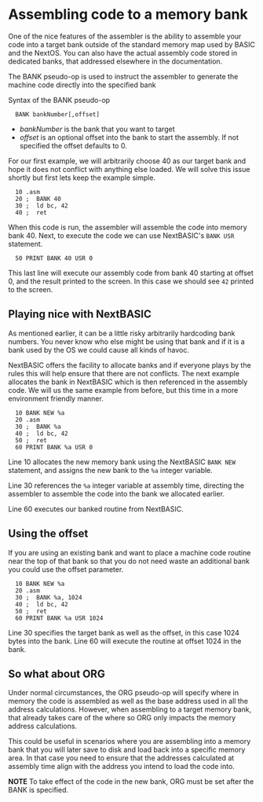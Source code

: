 # Assembling code to a memory bank
One of the nice features of the assembler is the ability to assemble your code into a target bank outside of the standard memory map used by BASIC and the NextOS. You can also have the actual assembly code stored in dedicated banks, that addressed elsewhere in the documentation.

The BANK pseudo-op is used to instruct the assembler to generate the machine code directly into the specified bank

Syntax of the BANK pseudo-op
```
  BANK bankNumber[,offset]
```
* *bankNumber* is the bank that you want to target
* *offset* is an optional offset into the bank to start the assembly. If not specified the offset defaults to 0.


For our first example, we will arbitrarily choose 40 as our target bank and hope it does not conflict with anything else loaded. We will solve this issue shortly but first lets keep the example simple.

```
  10 .asm
  20 ;  BANK 40
  30 ;  ld bc, 42
  40 ;  ret
```

When this code is run, the assembler will assemble the code into memory bank 40. Next, to execute the code we can use NextBASIC's `BANK USR` statement.

```
  50 PRINT BANK 40 USR 0
```

This last line will execute our assembly code from bank 40 starting at offset 0, and the result printed to the screen. In this case we should see `42` printed to the screen.

## Playing nice with NextBASIC
As mentioned earlier, it can be a little risky arbitrarily hardcoding bank numbers. You never know who else might be using that bank and if it is a bank used by the OS we could cause all kinds of havoc.

NextBASIC offers the facility to allocate banks and if everyone plays by the rules this will help ensure that there are not conflicts. The next example allocates the bank in NextBASIC which is then referenced in the assembly code. We will us the same example from before, but this time in a more environment friendly manner.

```
  10 BANK NEW %a
  20 .asm
  30 ;  BANK %a
  40 ;  ld bc, 42
  50 ;  ret
  60 PRINT BANK %a USR 0
```

Line 10 allocates the new memory bank using the NextBASIC `BANK NEW` statement, and assigns the new bank to the `%a` integer variable.

Line 30 references the `%a` integer variable at assembly time, directing the assembler to assemble the code into the bank we allocated earlier.

Line 60 executes our banked routine from NextBASIC.

## Using the offset
If you are using an existing bank and want to place a machine code routine near the top of that bank so that you do not need waste an additional bank you could use the offset parameter.

```
  10 BANK NEW %a
  20 .asm
  30 ;  BANK %a, 1024
  40 ;  ld bc, 42
  50 ;  ret
  60 PRINT BANK %a USR 1024
```

Line 30 specifies the target bank as well as the offset, in this case 1024 bytes into the bank.
Line 60 will execute the routine at offset 1024 in the bank.

## So what about ORG
Under normal circumstances, the ORG pseudo-op will specify where in memory the code is assembled as well as the base address used in all the address calculations. However, when assembling to a target memory bank, that already takes care of the where so ORG only impacts the memory address calculations.

This could be useful in scenarios where you are assembling into a memory bank that you will later save to disk and load back into a specific memory area. In that case you need to ensure that the addresses calculated at assembly time align with the address you intend to load the code into.

**NOTE** To take effect of the code in the new bank, ORG must be set after the BANK is specified.




